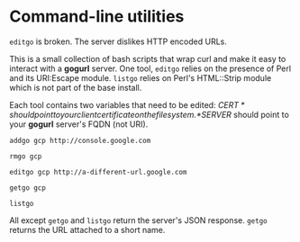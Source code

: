 # Command-line utilities

`editgo` is broken. The server dislikes HTTP encoded URLs.

This is a small collection of bash scripts that wrap curl and make it easy to
interact with a **gogurl** server. One tool, `editgo` relies on the presence of
Perl and its URI:Escape module. `listgo` relies on Perl's HTML::Strip module
which is not part of the base install.

Each tool contains two variables that need to be edited:
*$CERT* should point to your client certificate on the filesystem.
*$SERVER* should point to your **gogurl** server's FQDN (not URI).

`addgo gcp http://console.google.com`

`rmgo gcp`

`editgo gcp http://a-different-url.google.com`

`getgo gcp`

`listgo`

All except `getgo` and `listgo` return the server's JSON response. `getgo` returns the URL
attached to a short name.

